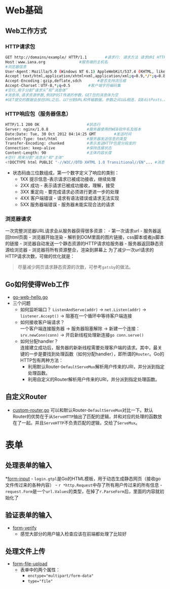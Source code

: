 # Web基础
## Web工作方式
### HTTP请求包
```sh
GET http://domains/example/ HTTP/1.1		#请求行: 请求方法 请求URI HTTP协议/协议版本
Host：www.iana.org				#服务端的主机名
#浏览器信息
User-Agent：Mozilla/5.0 (Windows NT 6.1) AppleWebKit/537.4 (KHTML, like Gecko) Chrome/22.0.1229.94 Safari/537.4		
Accept：text/html,application/xhtml+xml,application/xml;q=0.9,*/*;q=0.8	#客户端能接收的MIME
Accept-Encoding：gzip,deflate,sdch		#是否支持流压缩
Accept-Charset：UTF-8,*;q=0.5		#客户端字符编码集
#空行,用于分割“请求头”和“消息体”
#消息体,请求资源参数,例如POST传递的参数，GET包的消息体为空
#GET提交的数据会放在URL之后，以?分割URL和传输数据，参数之间以&相连，如EditPosts.aspx?name=test1&id=123456。POST方法是把提交的数据放在HTTP包的body中。
```

### HTTP响应包（服务器信息）
```sh
HTTP/1.1 200 OK						#状态行
Server: nginx/1.0.8					#服务器使用的WEB软件名及版本
Date:Date: Tue, 30 Oct 2012 04:14:25 GMT		#发送时间
Content-Type: text/html				#服务器发送信息的类型
Transfer-Encoding: chunked			#表示发送HTTP包是分段发的
Connection: keep-alive				#保持连接状态
Content-Length: 90					#主体内容长度
#空行 用来分割"消息头"和"主体"
<!DOCTYPE html PUBLIC "-//W3C//DTD XHTML 1.0 Transitional//EN"... #消息体
``` 
- 状态码由三位数组成，第一个数字定义了响应的类别：
    - 1XX 提示信息-表示请求已被成功接收，继续处理
    - 2XX 成功 - 表示请求已被成功接收，理解，接受
    - 3XX 重定向 - 要完成请求必须进行更进一步的处理
    - 4XX 客户端错误 - 请求有语法错误或请求无法实现
    - 5XX 服务器端错误 - 服务器未能实现合法的请求

### 浏览器请求
一次完整浏览器URL请求会从服务器获得很多资源：
    - 第一次请求url
    - 服务器返回html页面
    - 浏览器开始渲染
    - 解析到DOM里面的图片链接，css脚本或者js脚本的链接
    - 浏览器自动发送一个静态资源的HTTP请求给服务器
    - 服务器返回静态资源给浏览器
    - 浏览器将所有资源整合，渲染到屏幕上
为了减少一次url请求的HTTP请求次数，可做的优化就是：
> 尽量减少网页请求静态资源的次数，可参考`gatsby`的做法。

## Go如何使得Web工作
* [go-web-hello.go](./code/web/hello/main.go)
* 三个问题
    - 如何监听端口？
    `ListenAndServe(addr)` -> `net.Listen(addr)` -> `listener.Accept()` -> 阻塞在一个循环中等待客户端连接
    - 如何接收客户端请求？<br>
    一个客户端连接服务器 -> 服务器阻塞解除 -> 新建一个连接：`srv.newConn(conn)` -> 开启新线程处理新连接`go conn.serve()`
    - 如何分配handler？<br>
    连接建立成功后，服务器的新新线程需要处理客户端的请求。其中，最关键的一步是要找到处理函数（如何分配handler），即所谓的`Router`。Go的HTTP包有两种方法：<br>
        - 利用默认Router-`DefaultServeMux`解析用户传来的URI，并分派到指定处理函数。
        - 利用自定义的Router解析用户传来的URI，并分派到指定处理函数。

## 自定义Router
* [custom-router.go](./code/router/custom/main.go)
可以和默认Router-`DefaultServeMux`对比一下。默认Router的优势在于从`ServeHTTP`抽出了匹配的逻辑，并和对应的处理的函数放在了一起。并且`ServeHTTP`不负责匹配的逻辑，交给了`ServeMux`。

# 表单
## 处理表单的输入
*[form-input](./code/form/input/main.go)
    - `login.gtpl`是Go的HTML模板，用于动态生成静态网页（接收go文件传过来的各种内容）
    - `r *http.Request`中存了所有用户传过来的所有信息
    - `request.Form`是一个`url.Values`的类型，在掉了`r.ParseForm`后，里面的内容就初始化了

## 验证表单的输入
* [form-verify](./code/form/verify/main.go)
    - 感觉大部分的用户输入检查应该在前端都处理了比较好

## 处理文件上传
* [form-file-upload](./code/form/file/main.go)
    - 表单中的两个属性：
        - `enctype="multipart/form-data"`
        - `type="file"`
